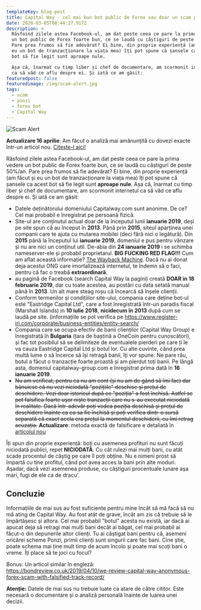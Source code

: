 ```yaml
---
templateKey: blog-post
title: Capital Way - cel mai bun bot public de Forex sau doar un scam ponzi?
date: 2020-03-05T08:44:27.917Z
description: >
  Răsfoind zilele astea Facebook-ul, am dat peste ceea ce pare la prima vedere
  un bot public de Forex foarte bun, ce se laudă cu câștiguri de peste 50%/an. 
  Pare prea frumos să fie adevărat? Ei bine, din proprie experiență (am făcut și
  eu un bot de tranzacționare la viața mea) îți pot spune că șansele ca acest
  bot să fie legit sunt aproape nule. 

  Așa că, înarmat cu timp liber și chef de documentare, am scormonit internetul
  ca să văd ce aflu despre ei. Și iată ce am găsit:
featuredpost: false
featuredimage: /img/scam-alert.jpg
tags:
  - scam
  - ponzi
  - forex bot
  - Capital Way
---
```

![Scam Alert](/img/scam-alert.jpg)

__Actualizare 16 aprilie__: Am făcut o analiză mai amănunțită cu dovezi exacte într-un articol nou. [Citește-l aici!](/blog/2020-04-16-capital_way_episodul_2_-_demascarea_fraudei/)

Răsfoind zilele astea Facebook-ul, am dat peste ceea ce pare la prima vedere un bot public de Forex foarte bun, ce se laudă cu câștiguri de peste 50%/an.  Pare prea frumos să fie adevărat? Ei bine, din proprie experiență (am făcut și eu un bot de tranzacționare la viața mea) îți pot spune că șansele ca acest bot să fie legit sunt **aproape nule**. 
Așa că, înarmat cu timp liber și chef de documentare, am scormonit internetul ca să văd ce aflu despre ei. Și iată ce am găsit:

* Datele deținătorului domeniului Capitalway.com sunt anonime. De ce? Cel mai probabil e înregistrat pe persoană fizică.
* Site-ul are conținutul actual doar de la începutul lunii **ianuarie 2019**, deși pe site spun că au început în **2013**. Până prin **2015**, siteul aparținea unei companii care te ajuta cu mutarea mobilei (deci fără nici o legătură). Din **2015** până la începutul lui **ianuarie 2019**, domeniul e pus pentru vânzare și nu are nici un conținut util. De-abia din **24 ianuarie 2019** i se schimba nameserver-ele și probabil proprietarul. **BIG FUCKING RED FLAG!!!** Cum am aflat această informație? [The Wayback Machine](https://web.archive.org/web/*/capitalway.com). Dacă nu ai donat deja acestui ONG care imortalizează internetul, te îndemn să o faci, pentru că fac o treabă **extraordinară**.
* au pagină de Facebook (search Capital Way la pagini) creată **DOAR in 18 februarie 2019**, dar cu toate acestea, au postări cu data setată manual până în **2013**. Un alt mare steag roșu că încearcă să înșele clienții.
* Conform termenilor și condițiilor site-ului, compania care deține bot-ul este "Eastridge Capital Ltd", care a fost înregistrată într-un paradis fiscal (Marshall Islands) in **10 iulie 2018**, **nicidecum în 2013** după cum se laudă pe site. (informațiile se pot verifica pe <https://www.register-iri.com/corporate/business-entities/entity-search/>
* Compania care se ocupa efectiv de banii clienților (Capital Way Group) e înregistrată în **Bulgaria** (țara de baștină a OneCoin pentru cunoscători), și fac tot posibilul să se delimiteze de eventualele pierderi pe care ți le va cauza Eastridge Capital Ltd și botul lor. Cu alte cuvinte, când prea multă lume o să încerce să își retragă banii, îți vor spune: Ne pare rău, botul a făcut o tranzacție foarte proastă și am pierdut toți banii. Pe lângă asta, domeniul capitalway-group.com e înregistrat prima dată în  **16 ianuarie 2019**.
* ~~Nu am verificat, pentru ca nu am cont (și nu am de gând să îmi fac) dar bănuiesc că nu vezi niciodată "pozițiile" deschise și prețul de deschidere. Vezi doar istoricul după ce "poziția" a fost închisă. Astfel se pot falsifica foarte ușor niște tranzacții care nu s-au executat niciodată în realitate. Dacă într-adevăr poți vedea poziția deschisă și prețul de deschidere înainte ca ea sa fie închisă și poți verifica dintr-o sursă separată că exact acela era prețul la momentul deschiderii, eu îmi retrag acuzația.~~ **Actualizare**: metoda exactă de falsificare e detaliată în [articolul nou](/blog/2020-04-16-capital_way_episodul_2_-_demascarea_fraudei/)
 
Îți spun din proprie experiență: boți cu asemenea profituri nu sunt făcuți niciodată publici, repet **NICIODATĂ**. Cu cât rulezi mai mulți bani, cu atât scade procentul de câștig pe care îl poți obține. Nu e nimeni prost să împartă cu tine profitul, când pot avea acces la bani prin alte moduri. Așadar, dacă vezi  asemenea produse, cu câștiguri procentuale lunare așa mari, fugi de ele ca de dracu'.


## Concluzie
Informațiile de mai sus au fost suficiente pentru mine încât să mă facă să nu mă ating de Capital Way. Au fost atât de grave, încât am zis că trebuie să le împărtășesc și altora.  Cel mai probabil "botul" acesta nu există, iar dacă ai apucat deja să retragi mai mulți bani decât ai băgat, cel mai probabil ai făcut-o din depunerile altor clienți. Tu ai câștigat bani pentru că, asemeni oricărei scheme Ponzi, primii clienți sunt singurii care fac bani. Cine știe, poate schema mai ține mult timp de acum încolo și poate mai scoți bani o vreme. Îți place să te joci cu focul?

Bonus: Un articol similar în engleză: <https://bondreview.co.uk/2019/04/10/we-review-capital-way-anonymous-forex-scam-with-falsified-track-record/>

**Atenție:** Datele de mai sus nu trebuie luate ca atare de către cititor. Este necesară o documentare și o analiză personală înainte de luarea unei decizii.
